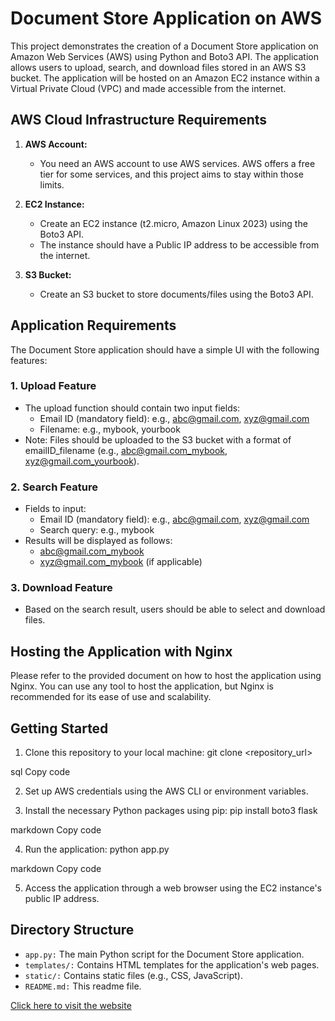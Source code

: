 # Document Store Application on AWS

This project demonstrates the creation of a Document Store application on Amazon Web Services (AWS) using Python and Boto3 API. The application allows users to upload, search, and download files stored in an AWS S3 bucket. The application will be hosted on an Amazon EC2 instance within a Virtual Private Cloud (VPC) and made accessible from the internet.

## AWS Cloud Infrastructure Requirements

1. **AWS Account:**
   - You need an AWS account to use AWS services. AWS offers a free tier for some services, and this project aims to stay within those limits.

2. **EC2 Instance:**
   - Create an EC2 instance (t2.micro, Amazon Linux 2023) using the Boto3 API.
   - The instance should have a Public IP address to be accessible from the internet.

3. **S3 Bucket:**
   - Create an S3 bucket to store documents/files using the Boto3 API.

## Application Requirements

The Document Store application should have a simple UI with the following features:

### 1. Upload Feature

- The upload function should contain two input fields:
  - Email ID (mandatory field): e.g., abc@gmail.com, xyz@gmail.com
  - Filename: e.g., mybook, yourbook
- Note: Files should be uploaded to the S3 bucket with a format of emailID_filename (e.g., abc@gmail.com_mybook, xyz@gmail.com_yourbook).

### 2. Search Feature

- Fields to input:
  - Email ID (mandatory field): e.g., abc@gmail.com, xyz@gmail.com
  - Search query: e.g., mybook
- Results will be displayed as follows:
  - abc@gmail.com_mybook
  - xyz@gmail.com_mybook (if applicable)

### 3. Download Feature

- Based on the search result, users should be able to select and download files.

## Hosting the Application with Nginx

Please refer to the provided document on how to host the application using Nginx. You can use any tool to host the application, but Nginx is recommended for its ease of use and scalability.

## Getting Started

1. Clone this repository to your local machine:
git clone <repository_url>

sql
Copy code

2. Set up AWS credentials using the AWS CLI or environment variables.

3. Install the necessary Python packages using pip:
pip install boto3 flask

markdown
Copy code

4. Run the application:
python app.py

markdown
Copy code

5. Access the application through a web browser using the EC2 instance's public IP address.

## Directory Structure

- `app.py:` The main Python script for the Document Store application.
- `templates/:` Contains HTML templates for the application's web pages.
- `static/:` Contains static files (e.g., CSS, JavaScript).
- `README.md:` This readme file.

[Click here to visit the website](http://54.159.113.165/)
